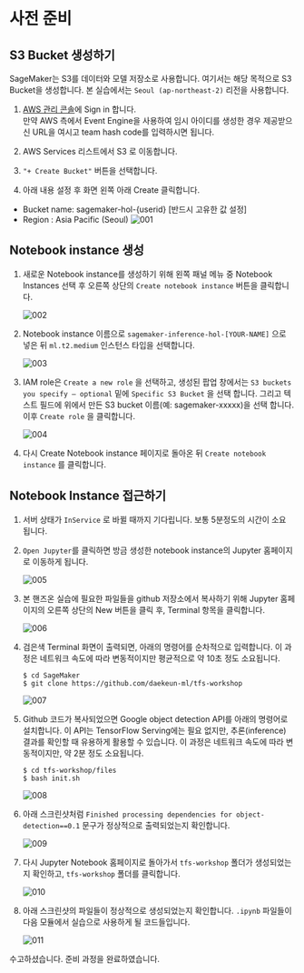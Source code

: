 # 사전 준비

## S3 Bucket 생성하기 

SageMaker는 S3를 데이터와 모델 저장소로 사용합니다. 여기서는 해당 목적으로 S3 Bucket을 생성합니다. 본 실습에서는 `Seoul (ap-northeast-2)` 리전을 사용합니다.<br>

1. [AWS 관리 콘솔](https://console.aws.amazon.com/)에 Sign in 합니다. <br>
    만약 AWS 측에서 Event Engine을 사용하여 임시 아이디를 생성한 경우 제공받으신 URL을 여시고 team hash code를 입력하시면 됩니다.

1. AWS Services 리스트에서 S3 로 이동합니다.
1. `"+ Create Bucket"` 버튼을 선택합니다.
1. 아래 내용 설정 후 화면 왼쪽 아래 Create 클릭합니다.

* Bucket name: sagemaker-hol-{userid}  [반드시 고유한 값 설정] 
* Region : Asia Pacific (Seoul)
    ![001](./images/doc/001.png?classes=border)

## Notebook instance 생성

1. 새로운 Notebook instance를 생성하기 위해 왼쪽 패널 메뉴 중 Notebook Instances 선택 후 오른쪽 상단의 `Create notebook instance` 버튼을 클릭합니다.

    ![002](./images/doc/002.png?classes=border)

1. Notebook instance 이름으로 `sagemaker-inference-hol-[YOUR-NAME]` 으로 넣은 뒤 `ml.t2.medium` 인스턴스 타입을 선택합니다. 

    ![003](./images/doc/003.png?classes=border)

1. IAM role은 `Create a new role` 을 선택하고, 생성된 팝업 창에서는 `S3 buckets you specify – optional` 밑에 `Specific S3 Bucket` 을 선택 합니다. 그리고 텍스트 필드에 위에서 만든 S3 bucket 이름(예: sagemaker-xxxxx)을 선택 합니다. 이후 `Create role` 을 클릭합니다.

    ![004](./images/doc/004.png?classes=border)

1. 다시 Create Notebook instance 페이지로 돌아온 뒤 `Create notebook instance` 를 클릭합니다.

## Notebook Instance 접근하기

1. 서버 상태가 `InService` 로 바뀔 때까지 기다립니다. 보통 5분정도의 시간이 소요 됩니다. 
1. `Open Jupyter`를 클릭하면 방금 생성한 notebook instance의 Jupyter 홈페이지로 이동하게 됩니다.

    ![005](./images/doc/005.png?classes=border)
    
1. 본 핸즈온 실습에 필요한 파일들을 github 저장소에서 복사하기 위해 Jupyter 홈페이지의 오른쪽 상단의 New 버튼을 클릭 후, Terminal 항목을 클릭합니다.

    ![006](./images/doc/006.png?classes=border)

1. 검은색 Terminal 화면이 출력되면, 아래의 명령어를 순차적으로 입력합니다. 이 과정은 네트워크 속도에 따라 변동적이지만 평균적으로 약 10초 정도 소요됩니다.

    ```
    $ cd SageMaker
    $ git clone https://github.com/daekeun-ml/tfs-workshop
    ```
    ![007](./images/doc/007.png?classes=border)

1. Github 코드가 복사되었으면 Google object detection API를 아래의 명령어로 설치합니다. 이 API는 TensorFlow Serving에는 필요 없지만, 추론(inference) 결과를 확인할 때 유용하게 활용할 수 있습니다. 이 과정은 네트워크 속도에 따라 변동적이지만, 약 2분 정도 소요됩니다.

    ```
    $ cd tfs-workshop/files
    $ bash init.sh
    ```
    ![008](./images/doc/008.png?classes=border)        

1. 아래 스크린샷처럼 `Finished processing dependencies for object-detection==0.1` 문구가 정상적으로 출력되었는지 확인합니다.

    ![009](./images/doc/009.png?classes=border)        

1. 다시 Jupyter Notebook 홈페이지로 돌아가서 `tfs-workshop` 폴더가 생성되었는지 확인하고,  `tfs-workshop` 폴더를 클릭합니다.

    ![010](./images/doc/010.png?classes=border)   

1. 아래 스크린샷의 파일들이 정상적으로 생성되었는지 확인합니다. `.ipynb` 파일들이 다음 모듈에서 실습으로 사용하게 될 코드들입니다.

    ![011](./images/doc/011.png?classes=border)   

수고하셨습니다. 준비 과정을 완료하였습니다.